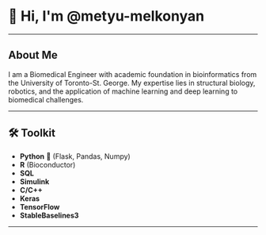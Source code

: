 # 👋 Hi, I'm @metyu-melkonyan

---

## About Me

I am a Biomedical Engineer  with academic foundation in bioinformatics from the University of Toronto-St. George.
My expertise lies in structural biology, robotics, and the application of machine learning and deep learning to biomedical challenges.

---

## 🛠️ Toolkit

- **Python** 🐍 (Flask, Pandas, Numpy)
- **R** (Bioconductor)
- **SQL**
- **Simulink**
- **C/C++**
- **Keras**
- **TensorFlow**
- **StableBaselines3**

---

<!--
Optional: Add more sections like Projects, Contact, or Fun Facts as you grow your profile!
-->
